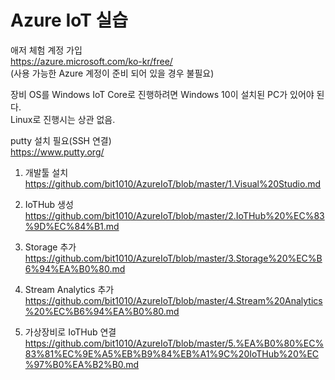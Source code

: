 # Azure IoT 실습

애저 체험 계정 가입<br>
https://azure.microsoft.com/ko-kr/free/ <br>
(사용 가능한 Azure 계정이 준비 되어 있을 경우 불필요)

장비 OS를 Windows IoT Core로 진행하려면 Windows 10이 설치된 PC가 있어야 된다.<br>
Linux로 진행시는 상관 없음.

putty 설치 필요(SSH 연결)<br>
https://www.putty.org/

1. 개발툴 설치<br>
https://github.com/bit1010/AzureIoT/blob/master/1.Visual%20Studio.md

2. IoTHub 생성 <br>
https://github.com/bit1010/AzureIoT/blob/master/2.IoTHub%20%EC%83%9D%EC%84%B1.md

3. Storage 추가 <br>
https://github.com/bit1010/AzureIoT/blob/master/3.Storage%20%EC%B6%94%EA%B0%80.md

4. Stream Analytics 추가 <br>
https://github.com/bit1010/AzureIoT/blob/master/4.Stream%20Analytics%20%EC%B6%94%EA%B0%80.md

5. 가상장비로 IoTHub 연결
https://github.com/bit1010/AzureIoT/blob/master/5.%EA%B0%80%EC%83%81%EC%9E%A5%EB%B9%84%EB%A1%9C%20IoTHub%20%EC%97%B0%EA%B2%B0.md
